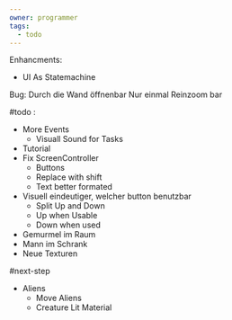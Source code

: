 ```yaml
---
owner: programmer
tags:
  - todo
---
```

Enhancments:
- UI As Statemachine

Bug:
Durch die Wand öffnenbar
Nur einmal Reinzoom bar

#todo :
- More Events
	- Visuall Sound for Tasks
- Tutorial
- Fix ScreenController
	- Buttons
	- Replace with shift
	- Text better formated
- Visuell eindeutiger, welcher button benutzbar
	- Split Up and Down
	- Up when Usable
	- Down when used
- Gemurmel im Raum
- Mann im Schrank
- Neue Texturen

#next-step
- Aliens
	- Move Aliens
	- Creature Lit Material

